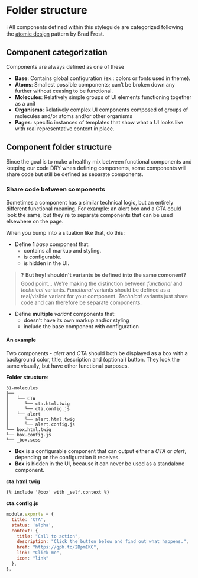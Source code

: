 # Folder structure

:information_source: All components defined within this styleguide are categorized following the [atomic design](http://atomicdesign.bradfrost.com/table-of-contents/) pattern by Brad Frost.   

## Component categorization
Components are always defined as one of these

- **Base**:  Contains global configuration (ex.: colors or fonts used in theme).
- **Atoms**: Smallest possible components; can’t be broken down any further without ceasing to be functional.
- **Molecules**: Relatively simple groups of UI elements functioning together as a unit
- **Organisms**: Relatively complex UI components composed of groups of molecules and/or atoms and/or other organisms
- **Pages**: specific instances of templates that show what a UI looks like with real representative content in place.

## Component folder structure
Since the goal is to make a healthy mix between functional components and keeping our code DRY when defining components, some components will share code but still be defined as separate components.

### Share code between components
Sometimes a component has a similar technical logic, but an entirely different functional meaning. For example: an alert box and a CTA could look the same, but they're to separate components that can be used elsewhere on the page.

When you bump into a situation like that, do this:  

- Define **1** _base_ component that: 
    - contains all markup and styling. 
    - is configurable.
    - is hidden in the UI.
        
> :question: **But hey! shouldn't variants be defined into the same comonent?**  
> Good point... We're making the distinction between _functional_ and _technical_ variants. _Functional_ variants should be defined as a real/visible variant for your component. _Technical_ variants just share code and can therefore be separate components. 

- Define **multiple** _variant_ components that:
    - doesn't have its own markup and/or styling
    - include the base component with configuration
    
#### An example
Two components - _alert_ and _CTA_ should both be displayed as a box with a background color, title, description and (optional) button. They look the same visually, but have other functional purposes.

**Folder structure**:
```nolang
31-molecules
├── 
│   └── CTA
│      └── cta.html.twig
│      └── cta.config.js
│   └── alert
│      └── alert.html.twig
│      └── alert.config.js
└── box.html.twig
└── box.config.js
└── _box.scss
```

- **Box** is a configurable component that can output either a _CTA_ or _alert_, depending on the configuration it receives.
- **Box** is hidden in the UI, because it can never be used as a standalone component.

**cta.html.twig**
```twig
{% include '@box' with _self.context %}
```

**cta.config.js**
```js
module.exports = {
  title: 'CTA',
  status: 'alpha',
  context: {
    title: "Call to action",
    description: "Click the button below and find out what happens.",
    href: "https://gph.to/2BpmIKC",
    link: "Click me",
    icon: "link"
  },
};
```
